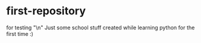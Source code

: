 # first-repository
for testing "\n"
Just some school stuff created while learning python for the first time :)
